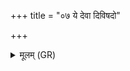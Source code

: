 +++
title = "०७ ये देवा दिविषदो"

+++
<details><summary>मूलम् (GR)</summary>

ये देवा दिविषदो  
ऽन्तरिक्षसदश् च ये ।  
पृथिव्यां शक्रा ये श्रितास्  
ते (…) ॥ +++(see 1d)+++
</details>